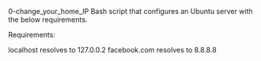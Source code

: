 0-change_your_home_IP
Bash script that configures an Ubuntu server with the below requirements.

Requirements:

localhost resolves to 127.0.0.2
facebook.com resolves to 8.8.8.8
